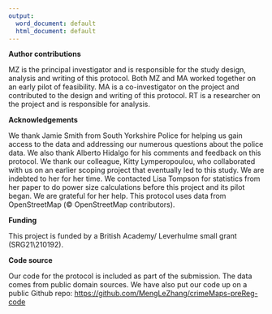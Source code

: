 ```yaml
---
output:
  word_document: default
  html_document: default
---
```

__Author contributions__

MZ is the principal investigator and is responsible for the study design, analysis and writing of this protocol. Both MZ and MA worked together on an early pilot of feasibility. MA is a co-investigator on the project and contributed to the design and writing of this protocol. RT is a researcher on the project and is responsible for analysis.

__Acknowledgements__

We thank Jamie Smith from South Yorkshire Police for helping us gain access to the data and addressing our numerous questions about the police data. We also thank Alberto Hidalgo for his comments and feedback on this protocol. We thank our colleague, Kitty Lymperopoulou, who collaborated with us on an earlier scoping project that eventually led to this study. We are indebted to her for her time. We contacted Lisa Tompson for statistics from her paper to do power size calculations before this project and its pilot began. We are grateful for her help.  This protocol uses data from OpenStreetMap (© OpenStreetMap contributors).

__Funding__

This project is funded by a British Academy/ Leverhulme small grant (SRG21\210192).

__Code source__

Our code for the protocol is included as part of the submission. The data comes from public domain sources. We have also put our code up on a public Github repo: https://github.com/MengLeZhang/crimeMaps-preReg-code
